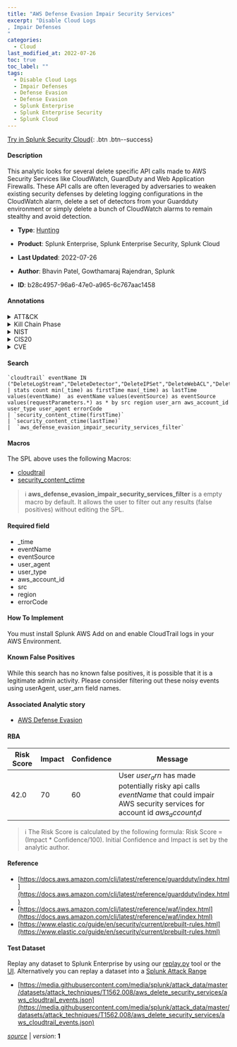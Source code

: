 ```yaml
---
title: "AWS Defense Evasion Impair Security Services"
excerpt: "Disable Cloud Logs
, Impair Defenses
"
categories:
  - Cloud
last_modified_at: 2022-07-26
toc: true
toc_label: ""
tags:
  - Disable Cloud Logs
  - Impair Defenses
  - Defense Evasion
  - Defense Evasion
  - Splunk Enterprise
  - Splunk Enterprise Security
  - Splunk Cloud
---
```




[Try in Splunk Security Cloud](https://www.splunk.com/en_us/products/cyber-security.html){: .btn .btn--success}

#### Description

This analytic looks for several delete specific API calls made to AWS Security Services like CloudWatch, GuardDuty and Web Application Firewalls. These API calls are often leveraged by adversaries to weaken existing security defenses by deleting logging configurations in the CloudWatch alarm, delete a set of detectors from your Guardduty environment or simply delete a bunch of CloudWatch alarms to remain stealthy and avoid detection.

- **Type**: [Hunting](https://github.com/splunk/security_content/wiki/Detection-Analytic-Types)
- **Product**: Splunk Enterprise, Splunk Enterprise Security, Splunk Cloud

- **Last Updated**: 2022-07-26
- **Author**: Bhavin Patel, Gowthamaraj Rajendran, Splunk
- **ID**: b28c4957-96a6-47e0-a965-6c767aac1458


#### Annotations

<details>
  <summary>ATT&CK</summary>

<div markdown="1">


| ID             | Technique        |  Tactic             |
| -------------- | ---------------- |-------------------- |
| [T1562.008](https://attack.mitre.org/techniques/T1562/008/) | Disable Cloud Logs | Defense Evasion |

| [T1562](https://attack.mitre.org/techniques/T1562/) | Impair Defenses | Defense Evasion |

</div>
</details>


<details>
  <summary>Kill Chain Phase</summary>

<div markdown="1">

* Actions on Objectives


</div>
</details>


<details>
  <summary>NIST</summary>

<div markdown="1">

* DE.CM



</div>
</details>

<details>
  <summary>CIS20</summary>

<div markdown="1">

* CIS 3
* CIS 5
* CIS 16



</div>
</details>

<details>
  <summary>CVE</summary>

<div markdown="1">


</div>
</details>

#### Search 

```
`cloudtrail` eventName IN ("DeleteLogStream","DeleteDetector","DeleteIPSet","DeleteWebACL","DeleteRule","DeleteRuleGroup","DeleteLoggingConfiguration","DeleteAlarms") 
| stats count min(_time) as firstTime max(_time) as lastTime values(eventName)  as eventName values(eventSource) as eventSource values(requestParameters.*) as * by src region user_arn aws_account_id user_type user_agent errorCode
| `security_content_ctime(firstTime)` 
| `security_content_ctime(lastTime)`
|  `aws_defense_evasion_impair_security_services_filter`
```

#### Macros
The SPL above uses the following Macros:
* [cloudtrail](https://github.com/splunk/security_content/blob/develop/macros/cloudtrail.yml)
* [security_content_ctime](https://github.com/splunk/security_content/blob/develop/macros/security_content_ctime.yml)

> :information_source:
> **aws_defense_evasion_impair_security_services_filter** is a empty macro by default. It allows the user to filter out any results (false positives) without editing the SPL.

#### Required field
* _time
* eventName
* eventSource
* user_agent
* user_type
* aws_account_id
* src
* region
* errorCode


#### How To Implement
You must install Splunk AWS Add on and enable CloudTrail logs in your AWS Environment.

#### Known False Positives
While this search has no known false positives, it is possible that it is a legitimate admin activity. Please consider filtering out these noisy events using userAgent, user_arn field names.

#### Associated Analytic story
* [AWS Defense Evasion](/stories/aws_defense_evasion)




#### RBA

| Risk Score  | Impact      | Confidence   | Message      |
| ----------- | ----------- |--------------|--------------|
| 42.0 | 70 | 60 | User $user_arn$ has made potentially risky api calls $eventName$ that could impair AWS security services for account id $aws_account_id$ |


> :information_source:
> The Risk Score is calculated by the following formula: Risk Score = (Impact * Confidence/100). Initial Confidence and Impact is set by the analytic author. 

#### Reference

* [https://docs.aws.amazon.com/cli/latest/reference/guardduty/index.html](https://docs.aws.amazon.com/cli/latest/reference/guardduty/index.html)
* [https://docs.aws.amazon.com/cli/latest/reference/waf/index.html](https://docs.aws.amazon.com/cli/latest/reference/waf/index.html)
* [https://www.elastic.co/guide/en/security/current/prebuilt-rules.html](https://www.elastic.co/guide/en/security/current/prebuilt-rules.html)



#### Test Dataset
Replay any dataset to Splunk Enterprise by using our [replay.py](https://github.com/splunk/attack_data#using-replaypy) tool or the [UI](https://github.com/splunk/attack_data#using-ui).
Alternatively you can replay a dataset into a [Splunk Attack Range](https://github.com/splunk/attack_range#replay-dumps-into-attack-range-splunk-server)


* [https://media.githubusercontent.com/media/splunk/attack_data/master/datasets/attack_techniques/T1562.008/aws_delete_security_services/aws_cloudtrail_events.json](https://media.githubusercontent.com/media/splunk/attack_data/master/datasets/attack_techniques/T1562.008/aws_delete_security_services/aws_cloudtrail_events.json)



[*source*](https://github.com/splunk/security_content/tree/develop/detections/cloud/aws_defense_evasion_impair_security_services.yml) \| *version*: **1**